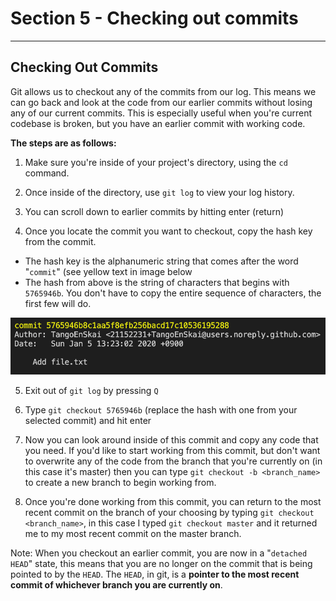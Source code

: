 # Section 5 - Checking out commits

---

## Checking Out Commits

Git allows us to checkout any of the commits from our log. This means we can go back and look at the code from our earlier commits without losing any of our current commits. This is especially useful when you're current codebase is broken, but you have an earlier commit with working code.

**The steps are as follows:**

1) Make sure you're inside of your project's directory, using the `cd` command.

2) Once inside of the directory, use `git log` to view your log history.

3) You can scroll down to earlier commits by hitting enter (return)

4) Once you locate the commit you want to checkout, copy the hash key from the commit.

  - The hash key is the alphanumeric string that comes after the word "`commit`" (see yellow text in image below
  - The hash from above is the string of characters that begins with `5765946b`. You don't have to copy the entire sequence of characters, the first few will do.

![Commit](commit.png)

5) Exit out of `git log` by pressing `Q`

6) Type `git checkout 5765946b` (replace the hash with one from your selected commit) and hit enter

7) Now you can look around inside of this commit and copy any code that you need. If you'd like to start working from this commit, but don't want to overwrite any of the code from the branch that you're currently on (in this case it's master) then you can type `git checkout -b <branch_name>` to create a new branch to begin working from.

8) Once you're done working from this commit, you can return to the most recent commit on the branch of your choosing by typing `git checkout <branch_name>`, in this case I typed `git checkout master` and it returned me to my most recent commit on the master branch.

Note: When you checkout an earlier commit, you are now in a "`detached HEAD`" state, this means that you are no longer on the commit that is being pointed to by the `HEAD`. The `HEAD`, in git, is a **pointer to the most recent commit of whichever branch you are currently on**.
